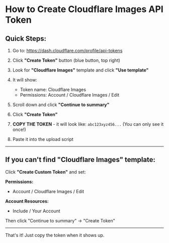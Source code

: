 # How to Create Cloudflare Images API Token

## Quick Steps:

1. Go to: https://dash.cloudflare.com/profile/api-tokens

2. Click **"Create Token"** button (blue button, top right)

3. Look for **"Cloudflare Images"** template and click **"Use template"**

4. It will show:
   - Token name: Cloudflare Images
   - Permissions: Account / Cloudflare Images / Edit
   
5. Scroll down and click **"Continue to summary"**

6. Click **"Create Token"**

7. **COPY THE TOKEN** - it will look like: `abc123xyz456...`
   (You can only see it once!)

8. Paste it into the upload script

---

## If you can't find "Cloudflare Images" template:

Click **"Create Custom Token"** and set:

**Permissions:**
- Account / Cloudflare Images / Edit

**Account Resources:**
- Include / Your Account

Then click "Continue to summary" → "Create Token"

---

That's it! Just copy the token when it shows up.
